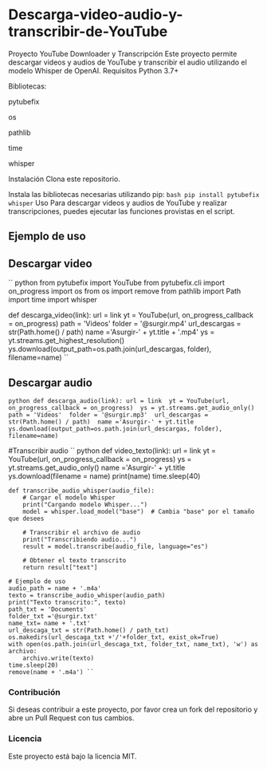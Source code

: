 # Descarga-video-audio-y-transcribir-de-YouTube
Proyecto YouTube Downloader y Transcripción Este proyecto permite descargar videos y audios de YouTube y transcribir el audio utilizando el modelo Whisper de OpenAI.
Requisitos
Python 3.7+

Bibliotecas:

pytubefix

os

pathlib

time

whisper

Instalación
Clona este repositorio.

Instala las bibliotecas necesarias utilizando pip:
``
bash
pip install pytubefix whisper
``
Uso
Para descargar videos y audios de YouTube y realizar transcripciones, puedes ejecutar las funciones provistas en el script.

## Ejemplo de uso

## Descargar video
`` python
from pytubefix import YouTube
from pytubefix.cli import on_progress
import os
from os import remove
from pathlib import Path
import time
import whisper

def descarga_video(link):
    url = link
    yt = YouTube(url, on_progress_callback = on_progress)
    path = 'Videos'
    folder = '@surgir.mp4'
    url_descargas = str(Path.home() / path)
    name ='Asurgir-' + yt.title + '.mp4'
    ys = yt.streams.get_highest_resolution()
    ys.download(output_path=os.path.join(url_descargas, folder), filename=name) ``
    
## Descargar audio
`` python
def descarga_audio(link):
    url = link 
    yt = YouTube(url, on_progress_callback = on_progress) 
    ys = yt.streams.get_audio_only() 
    path = 'Videos' 
    folder = '@surgir.mp3' 
    url_descargas = str(Path.home() / path) 
    name ='Asurgir-' + yt.title 
    ys.download(output_path=os.path.join(url_descargas, folder), filename=name) ``

    
#Transcribir audio
`` python
def video_texto(link): 
    url = link 
    yt = YouTube(url, on_progress_callback = on_progress) 
    ys = yt.streams.get_audio_only() 
    name ='Asurgir-' + yt.title     
    ys.download(filename = name) 
    print(name) 
    time.sleep(40) 

    def transcribe_audio_whisper(audio_file):
        # Cargar el modelo Whisper
        print("Cargando modelo Whisper...")
        model = whisper.load_model("base")  # Cambia "base" por el tamaño que desees
        
        # Transcribir el archivo de audio
        print("Transcribiendo audio...")
        result = model.transcribe(audio_file, language="es")
        
        # Obtener el texto transcrito
        return result["text"]

    # Ejemplo de uso
    audio_path = name + '.m4a'
    texto = transcribe_audio_whisper(audio_path)
    print("Texto transcrito:", texto)
    path_txt = 'Documents'
    folder_txt ='@surgir.txt'
    name_txt= name + '.txt'
    url_descaga_txt = str(Path.home() / path_txt)
    os.makedirs(url_descaga_txt +'/'+folder_txt, exist_ok=True)
    with open(os.path.join(url_descaga_txt, folder_txt, name_txt), 'w') as archivo:
        archivo.write(texto)
    time.sleep(20)
    remove(name + '.m4a') ``
### Contribución
Si deseas contribuir a este proyecto, por favor crea un fork del repositorio y abre un Pull Request con tus cambios.

### Licencia
Este proyecto está bajo la licencia MIT.
